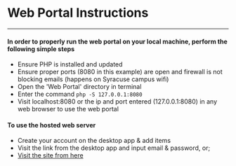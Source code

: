 # Web Portal Instructions
----------------------------------------------
#### In order to properly run the web portal on your local machine, perform the following simple steps

  - Ensure PHP is installed and updated
  - Ensure proper ports (8080 in this example) are open and firewall is not blocking emails (happens on Syracuse campus wifi)
  - Open the 'Web Portal' directory in terminal
  - Enter the command `php -S 127.0.0.1:8080`
  - Visit localhost:8080 or the ip and port entered (127.0.0.1:8080) in any web browser to use the web portal

#### To use the hosted web server

  - Create your account on the desktop app & add items
  - Visit the link from the desktop app and input email & password, or;
  - [Visit the site from here](ec2-18-217-117-132.us-east-2.compute.amazonaws.com)
